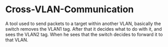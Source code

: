 # Cross-VLAN-Communication
A tool used to send packets to a target within another VLAN, basically the switch removes the VLAN1 tag. After that it decides what to do with it, and sees the VLAN2 tag.  When he sees that the switch decides to forward it to that VLAN.
